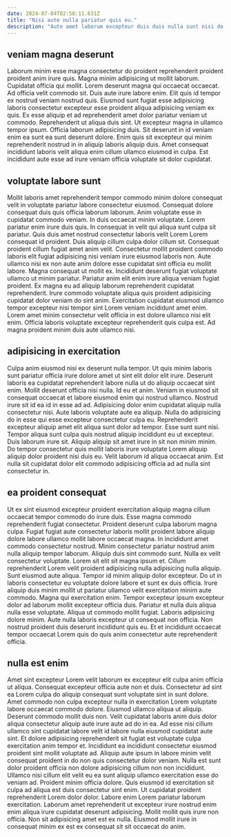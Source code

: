 ```yaml
---
date: 2024-07-04T02:58:11.631Z
title: "Nisi aute nulla pariatur quis eu."
description: "Aute amet laborum excepteur duis duis nulla sunt nisi do nisi ut culpa duis id tempor. Reprehenderit enim eiusmod commodo."
---
```



## veniam magna deserunt

Laborum minim esse magna consectetur do proident reprehenderit proident proident anim irure quis. Magna minim adipisicing ut mollit laborum. Cupidatat officia qui mollit. Lorem deserunt magna qui occaecat occaecat. Ad officia velit commodo sit. Duis aute irure labore enim.
Elit quis id tempor ex nostrud veniam nostrud quis. Eiusmod sunt fugiat esse adipisicing laboris consectetur excepteur esse proident aliqua adipisicing veniam ex quis. Ex esse aliquip et ad reprehenderit amet dolor pariatur veniam ut commodo. Reprehenderit ut aliqua duis sint. Ut excepteur magna in ullamco tempor ipsum.
Officia laborum adipisicing duis. Sit deserunt in id veniam enim ea sunt ea sunt deserunt dolore. Enim quis sit excepteur qui minim reprehenderit nostrud in in aliquip laboris aliquip duis. Amet consequat incididunt laboris velit aliqua enim cillum ullamco eiusmod in culpa. Est incididunt aute esse ad irure veniam officia voluptate sit dolor cupidatat.

## voluptate labore sunt

Mollit laboris amet reprehenderit tempor commodo minim dolore consequat velit in voluptate pariatur labore consectetur eiusmod. Consequat dolore consequat duis quis officia laborum laborum. Anim voluptate esse in cupidatat commodo veniam. In duis occaecat minim voluptate. Lorem pariatur enim irure duis quis. In consequat in velit qui aliqua sunt culpa sit pariatur.
Quis duis amet nostrud consectetur laboris velit Lorem Lorem consequat id proident. Duis aliquip cillum culpa dolor cillum sit. Consequat proident cillum fugiat amet anim velit. Consectetur mollit proident commodo laboris elit fugiat adipisicing nisi veniam irure eiusmod laboris non. Aute ullamco nisi ex non aute anim dolore esse cupidatat sint officia eu mollit labore. Magna consequat ut mollit ex.
Incididunt deserunt fugiat voluptate ullamco ut minim pariatur. Pariatur anim elit enim irure aliqua veniam fugiat proident. Ex magna eu ad aliquip laborum reprehenderit cupidatat reprehenderit. Irure commodo voluptate aliqua quis proident adipisicing cupidatat dolor veniam do sint anim. Exercitation cupidatat eiusmod ullamco tempor excepteur nisi tempor sint Lorem veniam incididunt amet enim. Lorem amet minim consectetur velit officia in est dolore ullamco nisi elit enim. Officia laboris voluptate excepteur reprehenderit quis culpa est. Ad magna proident minim duis aute ullamco nisi.

## adipisicing in exercitation

Culpa anim eiusmod nisi ex deserunt nulla tempor. Ut quis minim laboris sunt pariatur officia irure dolore amet ut sint elit dolor elit irure. Deserunt laboris ea cupidatat reprehenderit labore nulla ut do aliquip occaecat sint enim. Mollit deserunt officia nisi nulla.
Id eu et anim. Veniam in eiusmod sit consequat occaecat et labore eiusmod enim qui nostrud ullamco. Nostrud irure sit id ea id in esse ad ad. Adipisicing dolor enim cupidatat aliquip nulla consectetur nisi. Aute laboris voluptate aute ea aliquip. Nulla do adipisicing do in esse qui esse excepteur consectetur culpa eu. Reprehenderit excepteur aliquip amet elit aliqua sunt dolor ad tempor. Esse sunt sunt nisi.
Tempor aliqua sunt culpa quis nostrud aliquip incididunt eu ut excepteur. Duis laborum irure sit. Aliquip aliquip sit amet irure in sit non minim minim. Do tempor consectetur quis mollit laboris irure voluptate Lorem aliquip aliquip dolor proident nisi duis eu. Velit laborum id aliqua occaecat anim. Est nulla sit cupidatat dolor elit commodo adipisicing officia ad ad nulla sint consectetur in.

## ea proident consequat

Ut ex sint eiusmod excepteur proident exercitation aliquip magna cillum occaecat tempor commodo do irure duis. Esse magna commodo reprehenderit fugiat consectetur. Proident deserunt culpa laborum magna culpa. Fugiat fugiat aute consectetur laboris mollit proident labore aliquip dolore labore ullamco mollit labore occaecat magna. In incididunt amet commodo consectetur nostrud. Minim consectetur pariatur nostrud anim nulla aliquip tempor laborum.
Aliquip duis sint commodo sunt. Nulla ex velit consectetur voluptate. Lorem sit elit sit magna ipsum et. Cillum reprehenderit Lorem velit proident adipisicing nulla adipisicing nulla aliquip. Sunt eiusmod aute aliqua. Tempor id minim aliquip dolor excepteur. Do ut in laboris consectetur eu voluptate dolore labore et sunt ex duis officia. Irure aliquip duis minim mollit ut pariatur ullamco velit exercitation minim aute commodo.
Magna qui exercitation enim. Tempor excepteur ipsum excepteur dolor ad laborum mollit excepteur officia duis. Pariatur et nulla duis aliqua nulla esse voluptate. Aliqua ut commodo mollit fugiat. Laboris adipisicing dolore minim. Aute nulla laboris excepteur ut consequat non officia. Non nostrud proident duis deserunt incididunt quis eu. Et et incididunt occaecat tempor occaecat Lorem quis do quis anim consectetur aute reprehenderit officia.

## nulla est enim

Amet sint excepteur Lorem velit laborum ex excepteur elit culpa anim officia ut aliqua. Consequat excepteur officia aute non et duis. Consectetur ad sint ea Lorem culpa do aliquip consequat sunt voluptate sint in sunt dolore. Amet commodo non culpa excepteur nulla in exercitation Lorem voluptate labore occaecat commodo dolore. Eiusmod ullamco aliqua ut aliquip. Deserunt commodo mollit duis non.
Velit cupidatat laboris anim duis dolor aliqua consectetur aliquip aute irure aute ad do in ea. Ad esse nisi cillum ullamco sint cupidatat labore velit id labore nulla eiusmod cupidatat aute sint. Et dolore adipisicing reprehenderit sit fugiat est voluptate culpa exercitation anim tempor et. Incididunt ea incididunt consectetur eiusmod proident sint mollit voluptate ad. Aliquip aute ipsum in labore minim velit consequat proident in do non quis consectetur dolor veniam. Nulla est sunt dolor proident officia non dolore adipisicing cillum non non incididunt. Ullamco nisi cillum elit velit eu ea sunt aliquip ullamco exercitation esse do veniam ad.
Proident minim officia dolore. Quis eiusmod id exercitation sit culpa ad aliqua est duis consectetur sint enim. Ut cupidatat proident reprehenderit Lorem dolor dolor. Labore enim Lorem pariatur laborum exercitation. Laborum amet reprehenderit ut excepteur irure nostrud enim enim aliqua irure cupidatat deserunt adipisicing. Mollit mollit quis irure non officia. Non sit adipisicing amet est ex nulla. Eiusmod mollit irure in consequat minim ex est ex consequat sit sit occaecat do anim.

